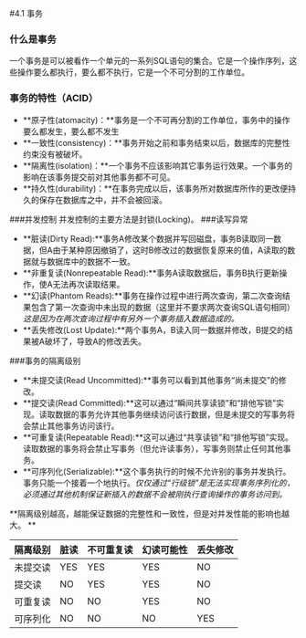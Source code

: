 #4.1 事务
### 什么是事务
一个事务是可以被看作一个单元的一系列SQL语句的集合。它是一个操作序列，这些操作要么都执行，要么都不执行，它是一个不可分割的工作单位。
### 事务的特性（ACID）
*    **原子性(atomacity)：**事务是一个不可再分割的工作单位，事务中的操作要么都发生，要么都不发生
*    **一致性(consistency)：**事务开始之前和事务结束以后，数据库的完整性约束没有被破坏。
*    **隔离性(isolation)：**一个事务不应该影响其它事务运行效果。一个事务的影响在该事务提交前对其他事务都不可见。
*    **持久性(durability)：**在事务完成以后，该事务所对数据库所作的更改便持久的保存在数据库之中，并不会被回滚。

###并发控制
并发控制的主要方法是封锁(Locking)。
###读写异常
*    **脏读(Dirty Read):**事务A修改某个数据并写回磁盘，事务B读取同一数据，但A由于某种原因撤销了，这时B修改过的数据恢复原来的值，A读取的数据就与数据库中的数据不一致。
*    **非重复读(Nonrepeatable Read):**事务A读取数据后，事务B执行更新操作，使A无法再次读取结果。
*    **幻读(Phantom Reads):**事务在操作过程中进行两次查询，第二次查询结果包含了第一次查询中未出现的数据（这里并不要求两次查询SQL语句相同）_这是因为在两次查询过程中有另外一个事务插入数据造成的。_
*    **丢失修改(Lost Update):**两个事务A，B读入同一数据并修改，B提交的结果被A破坏了，导致A的修改丢失。

###事务的隔离级别
*    **未提交读(Read Uncommitted):**事务可以看到其他事务“尚未提交”的修改。
*    **提交读(Read Committed):**这可以通过“瞬间共享读锁”和“排他写锁”实现。读取数据的事务允许其他事务继续访问该行数据，但是未提交的写事务将会禁止其他事务访问该行。
*    **可重复读(Repeatable Read):**这可以通过“共享读锁”和“排他写锁”实现。读取数据的事务将会禁止写事务（但允许读事务），写事务则禁止任何其他事务。
*    **可序列化(Serializable):**这个事务执行的时候不允许别的事务并发执行。事务只能一个接着一个地执行。_仅仅通过“行级锁”是无法实现事务序列化的，必须通过其他机制保证新插入的数据不会被刚执行查询操作的事务访问到。_

**隔离级别越高，越能保证数据的完整性和一致性，但是对并发性能的影响也越大。
**

|  隔离级别  |  脏读  |  不可重复读  |  幻读可能性 |  丢失修改  |
|  ----  |  ---- |  ----  |  ----  |  ----  |
|  未提交读  |  YES  |  YES  |  YES  |   NO  |
|  提交读  |  NO  |  YES  |  YES  |  NO  |
|  可重复读  |  NO  |  NO  |  YES  |  NO  |
|  可序列化  |  NO  |  NO  |  NO  |  YES  |






